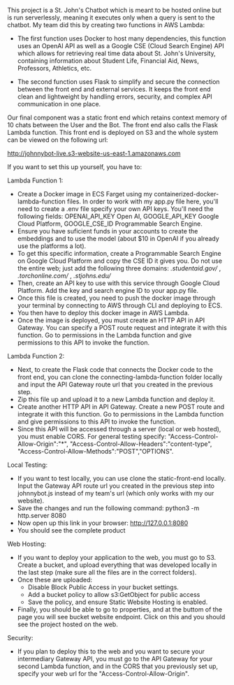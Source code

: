 This project is a St. John's Chatbot which is meant to be hosted online but is run serverlessly, meaning it executes only when a query is sent to the chatbot.
My team did this by creating two functions in AWS Lambda:

- The first function uses Docker to host many dependencies, this function uses an OpenAI API as well as a Google CSE (Cloud Search Engine) API which allows for retrieving real time data about St. John's University, containing information about Student Life, Financial Aid, News, Professors, Athletics, etc.

- The second function uses Flask to simplify and secure the connection between the front end and external services. It keeps the front end clean and lightweight by handling errors, security, and complex API communication in one place.

Our final component was a static front end which retains context memory of 10 chats between the User and the Bot. The front end also calls the Flask Lambda function. This front end is deployed on S3 and the whole system can be viewed on the following url: 

http://johnnybot-live.s3-website-us-east-1.amazonaws.com



If you want to set this up yourself, you have to: 

Lambda Function 1:
- Create a Docker image in ECS Farget using my containerized-docker-lambda-function files. In order to work with my app.py file here, you'll need to create a .env file
specify your own API keys. You'll need the following fields: OPENAI_API_KEY Open AI, GOOGLE_API_KEY Google Cloud Platform, GOOGLE_CSE_ID Programmable Search Engine.
- Ensure you have suficient funds in your accounts to create the embeddings and to use the model (about $10 in OpenAI if you already use the platforms a lot).
- To get this specific information, create a Programmable Search Engine on Google Cloud Platform and copy the CSE ID it gives you. Do not use the entire web; just add the following three domains: *.studentaid.gov/* , *.torchonline.com/* , *.stjohns.edu/*
- Then, create an API key to use with this service through Google Cloud Platform. Add the key and search engine ID to your app.py file.
- Once this file is created, you need to push the docker image through your terminal by connecting to AWS through CLI and deploying to ECS.
- You then have to deploy this docker image in AWS Lambda.
- Once the image is deployed, you must create an HTTP API in API Gateway. You can specify a POST route request and integrate it with this function. Go to permissions in the Lambda function and give permissions to this API to invoke the function.

Lambda Function 2:
- Next, to create the Flask code that connects the Docker code to the front end, you can clone the connecting-lambda-function folder locally and input the API Gateway route url that you created in the previous step.
- Zip this file up and upload it to a new Lambda function and deploy it.
- Create another HTTP API in API Gateway. Create a new POST route and integrate it with this function. Go to permissions in the Lambda function and give permissions to this API to invoke the function.
- Since this API will be accessed through a server (local or web hosted), you must enable CORS. For general testing specify: "Access-Control-Allow-Origin":"*", "Access-Control-Allow-Headers":"content-type", "Access-Control-Allow-Methods":"POST","OPTIONS". 

Local Testing:
- If you want to test locally, you can use clone the static-front-end locally. Input the Gateway API route url you created in the previous step into johnnybot.js instead of my team's url (which only works with my our website).
- Save the changes and run the following command: python3 -m http.server 8080
- Now open up this link in your browser: http://127.0.0.1:8080
- You should see the complete product

Web Hosting:
- If you want to deploy your application to the web, you must go to S3. Create a bucket, and upload everything that was developed locally in the last step (make sure all the files are in the correct folders).
- Once these are uploaded:
  - Disable Block Public Access in your bucket settings.
  - Add a bucket policy to allow s3:GetObject for public access
  - Save the policy, and ensure Static Website Hosting is enabled.
- Finally, you should be able to go to properties, and at the buttom of the page you will see bucket website endpoint. Click on this and you should see the project hosted on the web.

Security:
- If you plan to deploy this to the web and you want to secure your intermediary Gateway API, you must go to the API Gateway for your second Lambda function, and in the CORS that you previously set up, specify your web url for the "Access-Control-Allow-Origin".

